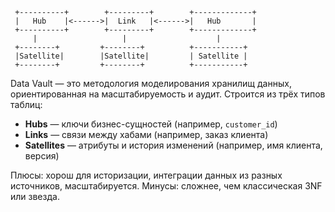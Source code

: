      +----------+        +---------+        +-------------+
     |   Hub    |<------>|  Link   |<------>|   Hub       |
     +----------+        +---------+        +-------------+
         |                   |                    |
     +--------+         +--------+          +-----------+
     |Satellite|        |Satellite|         | Satellite |
     +--------+         +--------+          +-----------+

Data Vault — это методология моделирования хранилищ данных, ориентированная на масштабируемость и аудит. Строится из трёх типов таблиц:

- **Hubs** — ключи бизнес-сущностей (например, `customer_id`)
- **Links** — связи между хабами (например, заказ клиента)
- **Satellites** — атрибуты и история изменений (например, имя клиента, версия)

Плюсы: хорош для историзации, интеграции данных из разных источников, масштабируется. Минусы: сложнее, чем классическая 3NF или звезда.